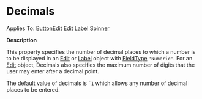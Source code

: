 




<h1 class="heading"><span class="name">Decimals</span></h1>

Applies To: [ButtonEdit](./buttonedit.md) [Edit](./edit.md) [Label](./label.md) [Spinner](./spinner.md)


**Description**


This property specifies the number of decimal places to which a number is to be displayed in an [Edit](./edit.md) or [Label](./label.md) object with [FieldType](fieldtype.md) `'Numeric'`. For an [Edit](./edit.md) object, Decimals also specifies the maximum number of digits that the user may enter after a decimal point.


The default value of decimals is `¯1` which allows any number of decimal places to be entered.



